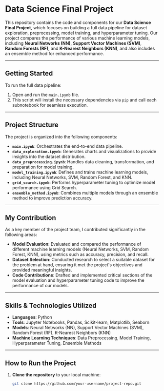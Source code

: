 # Data Science Final Project

This repository contains the code and components for our **Data Science Final Project**, which focuses on building a full data pipeline for dataset exploration, preprocessing, model training, and hyperparameter tuning. Our project compares the performance of various machine learning models, including **Neural Networks (NN)**, **Support Vector Machines (SVM)**, **Random Forests (RF)**, and **K-Nearest Neighbors (KNN)**, and also includes an ensemble method for enhanced performance.

---

## Getting Started

To run the full data pipeline:

1. Open and run the `main.ipynb` file.
2. This script will install the necessary dependencies via `pip` and call each subnotebook for seamless execution.

---

## Project Structure

The project is organized into the following components:

- **`main.ipynb`**: Orchestrates the end-to-end data pipeline.
- **`data_exploration.ipynb`**: Generates charts and visualizations to provide insights into the dataset distribution.
- **`data_preprocessing.ipynb`**: Handles data cleaning, transformation, and preparation for model training.
- **`model_training.ipynb`**: Defines and trains machine learning models, including Neural Networks, SVM, Random Forest, and KNN.
- **`grid_search.ipynb`**: Performs hyperparameter tuning to optimize model performance using Grid Search.
- **`ensemble_method.ipynb`**: Combines multiple models through an ensemble method to improve prediction accuracy.

---

## My Contribution

As a key member of the project team, I contributed significantly in the following areas:

- **Model Evaluation**: Evaluated and compared the performance of different machine learning models (Neural Networks, SVM, Random Forest, KNN), using metrics such as accuracy, precision, and recall.
- **Dataset Selection**: Conducted research to select a suitable dataset for the problem at hand, ensuring it met the project's objectives and provided meaningful insights.
- **Code Contributions**: Drafted and implemented critical sections of the model evaluation and hyperparameter tuning code to improve the performance of our models.

---

## Skills & Technologies Utilized

- **Languages**: Python
- **Tools**: Jupyter Notebooks, Pandas, Scikit-learn, Matplotlib, Seaborn
- **Models**: Neural Networks (NN), Support Vector Machines (SVM), Random Forest (RF), K-Nearest Neighbors (KNN)
- **Machine Learning Techniques**: Data Preprocessing, Model Training, Hyperparameter Tuning, Ensemble Methods

---

## How to Run the Project

1. **Clone the repository** to your local machine:
   ```bash
   git clone https://github.com/your-username/project-repo.git
